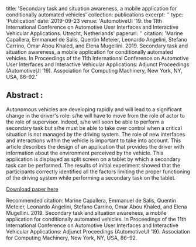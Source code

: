 title: 'Secondary task and situation awareness, a mobile application for conditionally automated vehicles'
collection: publications
excerpt: ''
type: 'Publication'
date: 2019-09-23
venue: 'AutomotiveUI \'19: the 11th International Conference on Automotive User Interfaces and Interactive Vehicular Applications. Utrecht, Netherlands'
paperurl: ''
citation: 'Marine Capallera, Emmanuel de Salis, Quentin Meteier, Leonardo Angelini, Stefano Carrino, Omar Abou Khaled, and Elena Mugellini. 2019. Secondary task and situation awareness, a mobile application for conditionally automated vehicles. In Proceedings of the 11th International Conference on Automotive User Interfaces and Interactive Vehicular Applications: Adjunct Proceedings (AutomotiveUI ’19). Association for Computing Machinery, New York, NY, USA, 86–92.'

## Abstract :
Autonomous vehicles are developing rapidly and will lead to a significant change in the driver's role: s/he will have to move from the role of actor to the role of supervisor. Indeed, s/he will soon be able to perform a secondary task but s/he must be able to take over control when a critical situation is not managed by the driving system. The role of new interfaces and interactions within the vehicle is important to take into account. This article describes the design of an application that provides the driver with information about the environment perceived by the vehicle. This application is displayed as split screen on a tablet by which a secondary task can be performed. The results of initial experiment showed that the participants correctly identified all the factors limiting the proper functioning of the driving system while performing a secondary task on the tablet.

[Download paper here](https://qmeteier.github.io/files/secondary_task_wip_autoui_19.pdf)

Recommended citation: Marine Capallera, Emmanuel de Salis, Quentin Meteier, Leonardo Angelini, Stefano Carrino, Omar Abou Khaled, and Elena Mugellini. 2019. Secondary task and situation awareness, a mobile application for conditionally automated vehicles. In Proceedings of the 11th International Conference on Automotive User Interfaces and Interactive Vehicular Applications: Adjunct Proceedings (AutomotiveUI ’19). Association for Computing Machinery, New York, NY, USA, 86–92.